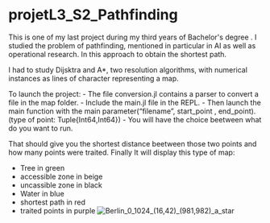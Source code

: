 # projetL3_S2_Pathfinding

This is one of my last project during my third years of Bachelor's degree . I studied the problem of pathfinding, mentioned in particular in AI as well as operational research. In this approach to obtain the shortest path.

I had to study Dijsktra and A*, two resolution algorithms, with numerical instances as lines of character representing a map.

To launch the project:
    - The file conversion.jl contains a parser to convert a file in the map folder.
    - Include the main.jl file in the REPL.
    - Then launch the main function with the main parameter(“filename”, start_point , end_point). 
      (type of point: Tuple{Int64,Int64})
    - You will have the choice beetween what do you want to run.

That should give you the shortest distance beetween those two points and how many points were traited.
Finally It will display this type of map:
- Tree in green
- accessible zone in beige
- uncassible zone in black
- Water in blue
- shortest path in red
- traited points in purple
![Berlin_0_1024_(16,42)_(981,982)_a_star](https://user-images.githubusercontent.com/101639883/224394094-fec16611-8cac-48bf-82ae-d240a9d05a6d.png)
